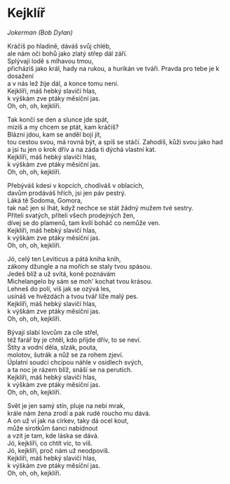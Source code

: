 # Kejklíř

*Jokerman (Bob Dylan)*

Kráčíš po hladině, dáváš svůj chléb,    
ale nám oči bohů jako zlatý střep dál září.     
Splývají lodě s mlhavou tmou,    
přicházíš jako král, hady na rukou, a hurikán ve tváři. 
Pravda pro tebe je k dosažení    
a v nás lež žije dál, a konce tomu není.     
Kejklíři, máš hebký slavičí hlas,    
k výškám zve ptáky měsíční jas.     
Oh, oh, oh, kejklíři.

Tak končí se den a slunce jde spát,     
mizíš a my chcem se ptát, kam kráčíš?     
Blázni jdou, kam se anděl bojí jít,     
tou cestou svou, má rovná být, a spíš se stáčí.
Zahodíš, kůži svou jako had     
a jsi tu jen o krok dřív a na záda ti dýchá vlastní kat.     
Kejklíři, máš hebký slavičí hlas,    
k výškám zve ptáky měsíční jas.     
Oh, oh, oh, kejklíři.

Přebýváš kdesi v kopcích, chodíváš v oblacích,     
davům prodáváš hřích, jsi jen páv pestrý.     
Láká tě Sodoma, Gomora,     
tak nač jen si lhát, když nechce se stát žádný mužem tvé sestry.      
Příteli svatých, příteli všech prodejných žen,     
dívej se do plamenů, tam kvílí boháč co nemůže ven.     
Kejklíři, máš hebký slavičí hlas,    
k výškám zve ptáky měsíční jas.     
Oh, oh, oh, kejklíři.

Jó, celý ten Leviticus a pátá kniha knih,  
zákony džungle a na mořích se staly tvou spásou.  
Jedeš blíž a už svítá, koně poznávám   
Michelangelo by sám se moh' kochat tvou krásou.       
Lehneš do polí, víš jak se ozývá les,  
usínáš ve hvězdách a tvou tvář líže malý pes.       
Kejklíři, máš hebký slavičí hlas,    
k výškám zve ptáky měsíční jas.     
Oh, oh, oh, kejklíři.

Bývají slabí lovcům za cíle střel,    
též farář by je chtěl, kdo příjde dřív, to se neví.     
Štíty a vodní děla, slzák, pouta,     
molotov, šutrák a nůž se za rohem zjeví.     
Úplatní soudci chcípou náhle v osidlech svých,     
a ta noc je rázem blíž, snáší se na perutích.     
Kejklíři, máš hebký slavičí hlas,    
k výškám zve ptáky měsíční jas.     
Oh, oh, oh, kejklíři.

Svět je jen samý stín, pluje na nebi mrak,   
krále nám žena zrodí a pak rudé roucho mu dává.  
A on už ví jak na církev, taky dá ocel kout,  
může sirotkům šanci nabídnout  
a vzít je tam, kde láska se dává.   
Jó, kejklíři, co chtít víc, to víš.    
Jó, kejklíři, proč nám už neodpovíš.  
Kejklíři, máš hebký slavičí hlas,  
k výškám zve ptáky měsíční jas.   
Oh, oh, oh, kejklíři.
